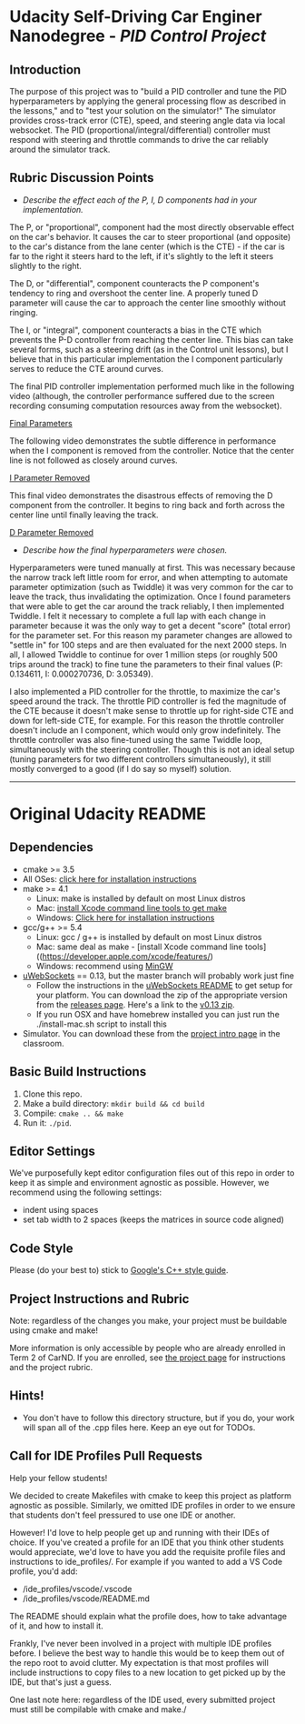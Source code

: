 # **Udacity Self-Driving Car Enginer Nanodegree - *PID Control Project***

## Introduction

The purpose of this project was to "build a PID controller and tune the PID hyperparameters by applying the general processing flow as described in the lessons," and to "test your solution on the simulator!" The simulator provides cross-track error (CTE), speed, and steering angle data via local websocket. The PID (proportional/integral/differential) controller must respond with steering and throttle commands to drive the car reliably around the simulator track.

## Rubric Discussion Points

- *Describe the effect each of the P, I, D components had in your implementation.*

The P, or "proportional", component had the most directly observable effect on the car's behavior. It causes the car to steer proportional (and opposite) to the car's distance from the lane center (which is the CTE) - if the car is far to the right it steers hard to the left, if it's slightly to the left it steers slightly to the right.

The D, or "differential", component counteracts the P component's tendency to ring and overshoot the center line. A properly tuned D parameter will cause the car to approach the center line smoothly without ringing.

The I, or "integral", component counteracts a bias in the CTE which prevents the P-D controller from reaching the center line. This bias can take several forms, such as a steering drift (as in the Control unit lessons), but I believe that in this particular implementation the I component particularly serves to reduce the CTE around curves.

The final PID controller implementation performed much like in the following video (although, the controller performance suffered due to the screen recording consuming computation resources away from the websocket).

[Final Parameters](https://github.com/jeremy-shannon/CarND-PID-Control-Project/blob/master/demo_videos/PID09%20-%20final%20settings.m4v)

The following video demonstrates the subtle difference in performance when the I component is removed from the controller. Notice that the center line is not followed as closely around curves.

[I Parameter Removed](https://github.com/jeremy-shannon/CarND-PID-Control-Project/blob/master/demo_videos/PID10%20-%20zero%20i.m4v)

This final video demonstrates the disastrous effects of removing the D component from the controller. It begins to ring back and forth across the center line until finally leaving the track.

[D Parameter Removed](https://github.com/jeremy-shannon/CarND-PID-Control-Project/blob/master/demo_videos/PID11%20-%20zero%20d.m4v)


- *Describe how the final hyperparameters were chosen.*

Hyperparameters were tuned manually at first. This was necessary because the narrow track left little room for error, and when attempting to automate parameter optimization (such as Twiddle) it was very common for the car to leave the track, thus invalidating the optimization. Once I found parameters that were able to get the car around the track reliably, I then implemented Twiddle. I felt it necessary to complete a full lap with each change in parameter because it was the only way to get a decent "score" (total error) for the parameter set. For this reason my parameter changes are allowed to "settle in" for 100 steps and are then evaluated for the next 2000 steps. In all, I allowed Twiddle to continue for over 1 million steps (or roughly 500 trips around the track) to fine tune the parameters to their final values (P: 0.134611, I: 0.000270736, D: 3.05349).

I also implemented a PID controller for the throttle, to maximize the car's speed around the track. The throttle PID controller is fed the magnitude of the CTE because it doesn't make sense to throttle up for right-side CTE and down for left-side CTE, for example. For this reason the throttle controller doesn't include an I component, which would only grow indefinitely. The throttle controller was also fine-tuned using the same Twiddle loop, simultaneously with the steering controller. Though this is not an ideal setup (tuning parameters for two different controllers simultaneously), it still mostly converged to a good (if I do say so myself) solution.

---

# **Original Udacity README**

## Dependencies

* cmake >= 3.5
 * All OSes: [click here for installation instructions](https://cmake.org/install/)
* make >= 4.1
  * Linux: make is installed by default on most Linux distros
  * Mac: [install Xcode command line tools to get make](https://developer.apple.com/xcode/features/)
  * Windows: [Click here for installation instructions](http://gnuwin32.sourceforge.net/packages/make.htm)
* gcc/g++ >= 5.4
  * Linux: gcc / g++ is installed by default on most Linux distros
  * Mac: same deal as make - [install Xcode command line tools]((https://developer.apple.com/xcode/features/)
  * Windows: recommend using [MinGW](http://www.mingw.org/)
* [uWebSockets](https://github.com/uWebSockets/uWebSockets) == 0.13, but the master branch will probably work just fine
  * Follow the instructions in the [uWebSockets README](https://github.com/uWebSockets/uWebSockets/blob/master/README.md) to get setup for your platform. You can download the zip of the appropriate version from the [releases page](https://github.com/uWebSockets/uWebSockets/releases). Here's a link to the [v0.13 zip](https://github.com/uWebSockets/uWebSockets/archive/v0.13.0.zip).
  * If you run OSX and have homebrew installed you can just run the ./install-mac.sh script to install this
* Simulator. You can download these from the [project intro page](https://github.com/udacity/CarND-PID-Control-Project/releases) in the classroom.

## Basic Build Instructions

1. Clone this repo.
2. Make a build directory: `mkdir build && cd build`
3. Compile: `cmake .. && make`
4. Run it: `./pid`. 

## Editor Settings

We've purposefully kept editor configuration files out of this repo in order to
keep it as simple and environment agnostic as possible. However, we recommend
using the following settings:

* indent using spaces
* set tab width to 2 spaces (keeps the matrices in source code aligned)

## Code Style

Please (do your best to) stick to [Google's C++ style guide](https://google.github.io/styleguide/cppguide.html).

## Project Instructions and Rubric

Note: regardless of the changes you make, your project must be buildable using
cmake and make!

More information is only accessible by people who are already enrolled in Term 2
of CarND. If you are enrolled, see [the project page](https://classroom.udacity.com/nanodegrees/nd013/parts/40f38239-66b6-46ec-ae68-03afd8a601c8/modules/f1820894-8322-4bb3-81aa-b26b3c6dcbaf/lessons/e8235395-22dd-4b87-88e0-d108c5e5bbf4/concepts/6a4d8d42-6a04-4aa6-b284-1697c0fd6562)
for instructions and the project rubric.

## Hints!

* You don't have to follow this directory structure, but if you do, your work
  will span all of the .cpp files here. Keep an eye out for TODOs.

## Call for IDE Profiles Pull Requests

Help your fellow students!

We decided to create Makefiles with cmake to keep this project as platform
agnostic as possible. Similarly, we omitted IDE profiles in order to we ensure
that students don't feel pressured to use one IDE or another.

However! I'd love to help people get up and running with their IDEs of choice.
If you've created a profile for an IDE that you think other students would
appreciate, we'd love to have you add the requisite profile files and
instructions to ide_profiles/. For example if you wanted to add a VS Code
profile, you'd add:

* /ide_profiles/vscode/.vscode
* /ide_profiles/vscode/README.md

The README should explain what the profile does, how to take advantage of it,
and how to install it.

Frankly, I've never been involved in a project with multiple IDE profiles
before. I believe the best way to handle this would be to keep them out of the
repo root to avoid clutter. My expectation is that most profiles will include
instructions to copy files to a new location to get picked up by the IDE, but
that's just a guess.

One last note here: regardless of the IDE used, every submitted project must
still be compilable with cmake and make./
